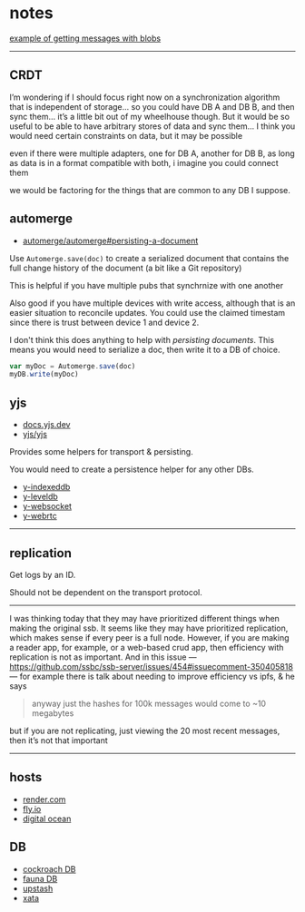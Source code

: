 # notes

[example of getting messages with blobs](https://github.com/ssb-ngi-pointer/ssb-db2/issues/301)

--------------------------------------

## CRDT

I’m wondering if I should focus right now on a synchronization algorithm that is independent of storage... so you could have DB A and DB B, and then sync them… it’s a little bit out of my wheelhouse though. But it would be so useful to be able to have arbitrary stores of data and sync them… I think you would need certain constraints on data, but it may be possible

even if there were multiple adapters, one for DB A, another for DB B, as long as data is in a format compatible with both, i imagine you could connect them

we would be factoring for the things that are common to any DB I suppose.

## automerge

* [automerge/automerge#persisting-a-document](https://github.com/automerge/automerge#persisting-a-document)

Use `Automerge.save(doc)` to create a serialized document that contains the full change history of the document (a bit like a Git repository)

This is helpful if you have multiple pubs that synchrnize with one another

Also good if you have multiple devices with write access, although that is an easier situation to reconcile updates. You could use the claimed timestam since there is trust between device 1 and device 2.

I don't think this does anything to help with *persisting documents*. This means you would need to serialize a doc, then write it to a DB of choice.

```js
var myDoc = Automerge.save(doc)
myDB.write(myDoc)
```

## yjs
* [docs.yjs.dev](https://docs.yjs.dev/)
* [yjs/yjs](https://github.com/yjs/yjs)

Provides some helpers for transport & persisting.

You would need to create a persistence helper for any other DBs.

* [y-indexeddb](https://github.com/yjs/y-indexeddb)
* [y-leveldb](https://github.com/yjs/y-leveldb)
* [y-websocket](https://github.com/yjs/y-websocket)
* [y-webrtc](https://github.com/yjs/y-webrtc)

----------------------------------------------------------

## replication

Get logs by an ID.

Should not be dependent on the transport protocol.

----------------------------------------------

I was thinking today that they may have prioritized different things when making the original ssb. It seems like they may have prioritized replication, which makes sense if every peer is a full node. However, if you are making a reader app, for example, or a web-based crud app, then efficiency with replication is not as important. And in this issue — https://github.com/ssbc/ssb-server/issues/454#issuecomment-350405818 — for example there is talk about needing to improve efficiency vs ipfs, & he says

> anyway just the hashes for 100k messages would come to ~10 megabytes

but if you are not replicating, just viewing the 20 most recent messages, then it’s not that important

-----------------------------------------------

## hosts

* [render.com](https://render.com/)
* [fly.io](https://fly.io/)
* [digital ocean](https://www.digitalocean.com/)

## DB
* [cockroach DB](https://www.cockroachlabs.com/)
* [fauna DB](https://fauna.com/)
* [upstash](https://upstash.com/)
* [xata](https://www.xata.io/)

